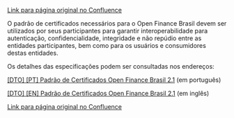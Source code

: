 [Link para página original no Confluence](https://openfinancebrasil.atlassian.net/wiki/spaces/OF/pages/240649813)

O padrão de certificados necessários para o Open Finance Brasil devem ser utilizados por seus participantes para garantir interoperabilidade para autenticação, confidencialidade, integridade e não repúdio entre as entidades participantes, bem como para os usuários e consumidores destas entidades.

Os detalhes das especificações podem ser consultadas nos endereços:

[\[DTO\] \[PT\] Padrão de Certificados Open Finance Brasil 2.1](../../../../../OF/Open%20Finance%20Brasil/Seguran%c3%a7a/Padr%c3%a3o%20de%20Certificados/v2.0%20-%20Padr%c3%a3o%20de%20Certificados/[PT]%20Padr%c3%a3o%20de%20Certificados%20Open%20Finance%20Brasil%202.1)  (em português)

[\[DTO\] \[EN\] Padrão de Certificados Open Finance Brasil 2.1](../../../../../OF/Open%20Finance%20Brasil/Seguran%c3%a7a/Padr%c3%a3o%20de%20Certificados/v2.0%20-%20Padr%c3%a3o%20de%20Certificados/[EN]%20Padr%c3%a3o%20de%20Certificados%20Open%20Finance%20Brasil%202.1) (em inglês)

[Link para página original no Confluence](https://openfinancebrasil.atlassian.net/wiki/spaces/OF/pages/240649813)